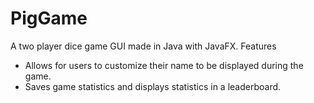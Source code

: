 # PigGame
A two player dice game GUI made in Java with JavaFX.
Features
  -  Allows for users to customize their name to be displayed during the game.
  -  Saves game statistics and displays statistics in a leaderboard.
